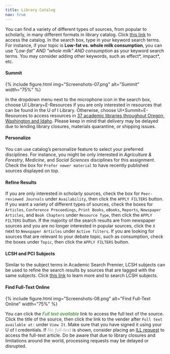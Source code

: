 ```yaml
---
title: Library Catalog
nav: true
---
```


You can find a variety of different types of sources, from popular to scholarly, in many different formats in library catalog. Click [this link](https://www.lib.uidaho.edu/) to access the catalog. In the search box, type in your keyword search terms. For instance, if your topic is **Low-fat vs. whole milk consumption**, you can use *"Low-fat" AND "whole milk" AND consumption* as your keyword search terms. You may consider adding other keywords, such as effect\*, impact\*, etc.

#### Summit

{% include figure.html img="Screenshots-07.png" alt="Summit" width="75%" %}

In the dropdown menu next to the microphone icon in the search box, choose UI Library+E-Resources if you are only interested in resources that can be found in the U of I Library. Otherwise, choose UI+Summit+E-Resources to access resources in [37 academic libraries throughout Oregon, Washington and Idaho](https://www.lib.uidaho.edu/services/ill/summit.html). Please keep in mind that delivery may be delayed due to lending library closures, materials quarantine, or shipping issues. 

#### Personalize

You can use catalog’s personalize feature to select your preferred disciplines. For instance, you might be only interested in *Agriculture & Forestry*, *Medicine*, and *Social Sciences* disciplines for this assignment. Check the box for `Prefer newer material` to have recently published sources displayed on top.

#### Refine Results 

If you are only interested in scholarly sources, check the box for `Peer-reviewed Journals` under `Availability`, then click the `APPLY FILTERS` button.
If you want a variety of different types of sources, check the boxes for `Articles`, `Conference Proceedings`, `Print Books`, `eBooks`, `Reports`, `Newspaper Articles`, and `Book Chapters` under `Resource Type`, then click the `APPLY FILTERS` button. If the majority of the search results are from newspaper sources and you are no longer interested in popular sources, click the `X` next to `Newspaper Articles` under `Active filters`.
If you are looking for sources that are relevant to your debate topic, such as consumption, check the boxes under `Topic`, then click the `APPLY FILTERS` button. 

#### LCSH and PCI Subjects

Similar to the subject terms in Academic Search Premier, LCSH subjects can be used to refine the search results by sources that are tagged with the same subjects. Click [this link](https://id.loc.gov/authorities/subjects.html) to learn more and to search LCSH subjects. 

#### Find Full-Text Online

{% include figure.html img="Screenshots-08.png" alt="Find Full-Text Online" width="75%" %}

You can click the *<span style="color:#0F7D00;">Full text available</span>* link to access the full text of the source. Click the title of the source, then click the link to the vender after `Full text available at:` under `View It`. Make sure that you have signed it using your U of I credentials. If *<span style="color:#A2A2A2;">No full-text</span>* is shown, consider placing an [ILL request](https://www.lib.uidaho.edu/services/ill/) to access the full-text article. Do be aware that due to library closures and limitations around the world, processing requests may be delayed or disrupted.
